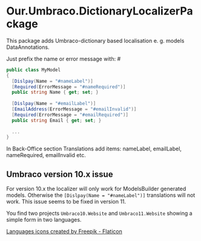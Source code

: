 # Our.Umbraco.DictionaryLocalizerPackage

This package adds Umbraco-dictionary based localisation e. g. models DataAnnotations.

Just prefix the name or error message with: #

```csharp
public class MyModel
{
  [Dislpay(Name = "#nameLabel")]
  [Required(ErrorMessage = "#nameRequired")]
  public string Name { get; set; }  
  
  [Dislpay(Name = "#emailLabel")]
  [EmailAddress(ErrorMessage = "#emailInvalid")]
  [Required(ErrorMessage = "#emailRequired")]
  public string Email { get; set; }
  
  ...
}
```

In Back-Office section Translations add items: nameLabel, emailLabel, nameRequired, emailInvalid etc.

## Umbraco version 10.x issue

For version 10.x the localizer will only work for ModelsBuilder generated models. Otherwise the `[Dislpay(Name = "#nameLabel")]` translations will not work. This issue seems to be fixed in version 11.

You find two projects `Umbraco10.Website` and `Umbraco11.Website` showing a simple form in two languages.

[Languages icons created by Freepik - Flaticon](https://www.flaticon.com/free-icons/languages)
